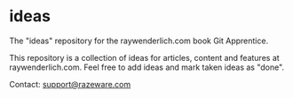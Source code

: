 # ideas
The "ideas" repository for the raywenderlich.com book Git Apprentice.

This repository is a collection of ideas for articles, content and features at raywenderlich.com.
Feel free to add ideas and mark taken ideas as "done".

Contact: support@razeware.com
